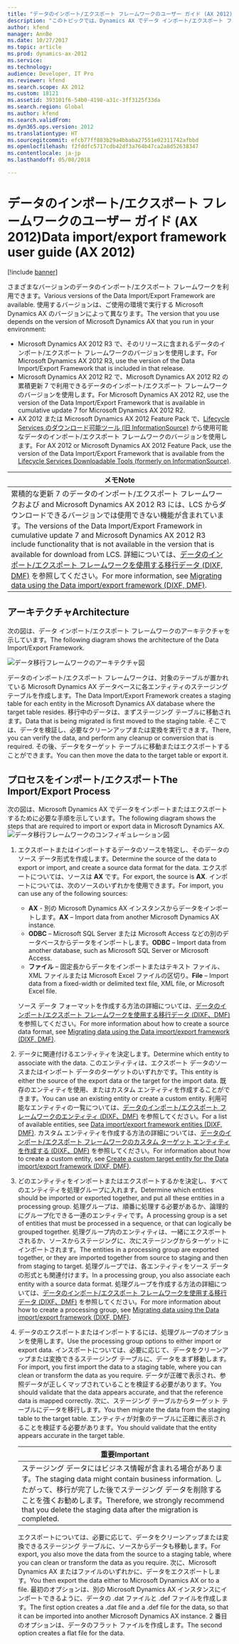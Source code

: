 ```yaml
---
title: "データのインポート/エクスポート フレームワークのユーザー ガイド (AX 2012)"
description: "このトピックでは、Dynamics AX でデータ インポート/エクスポート フレームワーク (DIXF) を使用する方法について説明します。"
author: kfend
manager: AnnBe
ms.date: 10/27/2017
ms.topic: article
ms.prod: dynamics-ax-2012
ms.service: 
ms.technology: 
audience: Developer, IT Pro
ms.reviewer: kfend
ms.search.scope: AX 2012
ms.custom: 18121
ms.assetid: 393101f6-54b0-4198-a31c-3ff3125f33da
ms.search.region: Global
ms.author: kfend
ms.search.validFrom: 
ms.dyn365.ops.version: 2012
ms.translationtype: HT
ms.sourcegitcommit: efcb77ff883b29a4bbaba27551e02311742afbbd
ms.openlocfilehash: f2fddfc5717cdb42df3a764b47ca2a8d52638347
ms.contentlocale: ja-jp
ms.lasthandoff: 05/08/2018

---
```


# <a name="data-importexport-framework-user-guide-ax-2012"></a><span data-ttu-id="cb1dd-103">データのインポート/エクスポート フレームワークのユーザー ガイド (AX 2012)</span><span class="sxs-lookup"><span data-stu-id="cb1dd-103">Data import/export framework user guide (AX 2012)</span></span>

[!include [banner](../../includes/banner.md)]

<span data-ttu-id="cb1dd-104">さまざまなバージョンのデータのインポート/エクスポート フレームワークを利用できます。</span><span class="sxs-lookup"><span data-stu-id="cb1dd-104">Various versions of the Data Import/Export Framework are available.</span></span> <span data-ttu-id="cb1dd-105">使用するバージョンは、ご使用の環境で実行する Microsoft Dynamics AX のバージョンによって異なります。</span><span class="sxs-lookup"><span data-stu-id="cb1dd-105">The version that you use depends on the version of Microsoft Dynamics AX that you run in your environment:</span></span>

-   <span data-ttu-id="cb1dd-106">Microsoft Dynamics AX 2012 R3 で、そのリリースに含まれるデータのインポート/エクスポート フレームワークのバージョンを使用します。</span><span class="sxs-lookup"><span data-stu-id="cb1dd-106">For Microsoft Dynamics AX 2012 R3, use the version of the Data Import/Export Framework that is included in that release.</span></span>
-   <span data-ttu-id="cb1dd-107">Microsoft Dynamics AX 2012 R2 で、Microsoft Dynamics AX 2012 R2 の累積更新 7 で利用できるデータのインポート/エクスポート フレームワークのバージョンを使用します。</span><span class="sxs-lookup"><span data-stu-id="cb1dd-107">For Microsoft Dynamics AX 2012 R2, use the version of the Data Import/Export Framework that is available in cumulative update 7 for Microsoft Dynamics AX 2012 R2.</span></span>
-   <span data-ttu-id="cb1dd-108">AX 2012 または Microsoft Dynamics AX 2012 Feature Pack で、[Lifecycle Services のダウンロード可能ツール (旧 InformationSource)](lcs-downloadable-tools-formerly-informationsource.md) から使用可能なデータのインポート/エクスポート フレームワークのバージョンを使用します。</span><span class="sxs-lookup"><span data-stu-id="cb1dd-108">For AX 2012 or Microsoft Dynamics AX 2012 Feature Pack, use the version of the Data Import/Export Framework that is available from the [Lifecycle Services Downloadable Tools (formerly on InformationSource)](lcs-downloadable-tools-formerly-informationsource.md).</span></span>

| <span data-ttu-id="cb1dd-109">**メモ**</span><span class="sxs-lookup"><span data-stu-id="cb1dd-109">**Note**</span></span>                                                                                                                                                                                                                                                                                                                                                                                                         |
|------------------------------------------------------------------------------------------------------------------------------------------------------------------------------------------------------------------------------------------------------------------------------------------------------------------------------------------------------------------------------------------------------------------|
| <span data-ttu-id="cb1dd-110">累積的な更新 7 のデータのインポート/エクスポート フレームワークおよび and Microsoft Dynamics AX 2012 R3 には、LCS からダウンロードできるバージョンでは使用できない機能が含まれています。</span><span class="sxs-lookup"><span data-stu-id="cb1dd-110">The versions of the Data Import/Export Framework in cumulative update 7 and Microsoft Dynamics AX 2012 R3 include functionality that is not available in the version that is available for download from LCS.</span></span> <span data-ttu-id="cb1dd-111">詳細については、[データのインポート/エクスポート フレームワークを使用する移行データ (DIXF, DMF)](migrate-data-dixf.md) を参照してください。</span><span class="sxs-lookup"><span data-stu-id="cb1dd-111">For more information, see [Migrating data using the Data import/export framework (DIXF, DMF)](migrate-data-dixf.md).</span></span> |

## <a name="architecture"></a><span data-ttu-id="cb1dd-112">アーキテクチャ</span><span class="sxs-lookup"><span data-stu-id="cb1dd-112">Architecture</span></span>
<span data-ttu-id="cb1dd-113">次の図は、データ インポート/エクスポート フレームワークのアーキテクチャを示しています。</span><span class="sxs-lookup"><span data-stu-id="cb1dd-113">The following diagram shows the architecture of the Data Import/Export Framework.</span></span> 

![データ移行フレームワークのアーキテクチャ図](./media/dmfarchitecture.png) 

<span data-ttu-id="cb1dd-115">データのインポート/エクスポート フレームワークは、対象のテーブルが置かれている Microsoft Dynamics AX データベースに各エンティティのステージング テーブルを作成します。</span><span class="sxs-lookup"><span data-stu-id="cb1dd-115">The Data Import/Export Framework creates a staging table for each entity in the Microsoft Dynamics AX database where the target table resides.</span></span> <span data-ttu-id="cb1dd-116">移行中のデータは、まずステージング テーブルに移動されます。</span><span class="sxs-lookup"><span data-stu-id="cb1dd-116">Data that is being migrated is first moved to the staging table.</span></span> <span data-ttu-id="cb1dd-117">そこでは、データを検証し、必要なクリーンアップまたは変換を実行できます。</span><span class="sxs-lookup"><span data-stu-id="cb1dd-117">There, you can verify the data, and perform any cleanup or conversion that is required.</span></span> <span data-ttu-id="cb1dd-118">その後、データをターゲット テーブルに移動またはエクスポートすることができます。</span><span class="sxs-lookup"><span data-stu-id="cb1dd-118">You can then move the data to the target table or export it.</span></span>

## <a name="the-importexport-process"></a><span data-ttu-id="cb1dd-119">プロセスをインポート/エクスポート</span><span class="sxs-lookup"><span data-stu-id="cb1dd-119">The Import/Export Process</span></span>
<span data-ttu-id="cb1dd-120">次の図は、Microsoft Dynamics AX でデータをインポートまたはエクスポートするために必要な手順を示しています。</span><span class="sxs-lookup"><span data-stu-id="cb1dd-120">The following diagram shows the steps that are required to import or export data in Microsoft Dynamics AX.</span></span> ![データ移行フレームワークのコンフィギュレーション図](./media/dmfconfiguration.png)
1.  <span data-ttu-id="cb1dd-122">エクスポートまたはインポートするデータのソースを特定し、そのデータのソース データ形式を作成します。</span><span class="sxs-lookup"><span data-stu-id="cb1dd-122">Determine the source of the data to export or import, and create a source data format for the data.</span></span> <span data-ttu-id="cb1dd-123">エクスポートについては、ソースは **AX** です。</span><span class="sxs-lookup"><span data-stu-id="cb1dd-123">For export, the source is **AX**.</span></span> <span data-ttu-id="cb1dd-124">インポートについては、次のソースのいずれかを使用できます。</span><span class="sxs-lookup"><span data-stu-id="cb1dd-124">For import, you can use any of the following sources:</span></span>
    -   <span data-ttu-id="cb1dd-125">**AX** - 別の Microsoft Dynamics AX インスタンスからデータをインポートします。</span><span class="sxs-lookup"><span data-stu-id="cb1dd-125">**AX** – Import data from another Microsoft Dynamics AX instance.</span></span>
    -   <span data-ttu-id="cb1dd-126">**ODBC** – Microsoft SQL Server または Microsoft Access などの別のデータベースからデータをインポートします。</span><span class="sxs-lookup"><span data-stu-id="cb1dd-126">**ODBC** – Import data from another database, such as Microsoft SQL Server or Microsoft Access.</span></span>
    -   <span data-ttu-id="cb1dd-127">**ファイル** – 固定長からデータをインポートまたはテキスト ファイル、XML ファイルまたは Microsoft Excel ファイルの区切り。</span><span class="sxs-lookup"><span data-stu-id="cb1dd-127">**File** – Import data from a fixed-width or delimited text file, XML file, or Microsoft Excel file.</span></span>

    <span data-ttu-id="cb1dd-128">ソース データ フォーマットを作成する方法の詳細については、[データのインポート/エクスポート フレームワークを使用する移行データ (DIXF、DMF)](migrate-data-dixf.md) を参照してください。</span><span class="sxs-lookup"><span data-stu-id="cb1dd-128">For more information about how to create a source data format, see [Migrating data using the Data import/export framework (DIXF, DMF)](migrate-data-dixf.md).</span></span>
2.  <span data-ttu-id="cb1dd-129">データに関連付けるエンティティを決定します。</span><span class="sxs-lookup"><span data-stu-id="cb1dd-129">Determine which entity to associate with the data.</span></span> <span data-ttu-id="cb1dd-130">このエンティティは、エクスポート データのソースまたはインポート データのターゲットのいずれかです。</span><span class="sxs-lookup"><span data-stu-id="cb1dd-130">This entity is either the source of the export data or the target for the import data.</span></span> <span data-ttu-id="cb1dd-131">既存のエンティティを使用、またはカスタム エンティティを作成することができます。</span><span class="sxs-lookup"><span data-stu-id="cb1dd-131">You can use an existing entity or create a custom entity.</span></span> <span data-ttu-id="cb1dd-132">利用可能なエンティティの一覧については、[データのインポート/エクスポート フレームワークのエンティティ (DIXF、DMF)](entities-dixf.md) を参照してください。</span><span class="sxs-lookup"><span data-stu-id="cb1dd-132">For a list of available entities, see [Data import/export framework entities (DIXF, DMF)](entities-dixf.md).</span></span> <span data-ttu-id="cb1dd-133">カスタム エンティティを作成する方法の詳細については、[データのインポート/エクスポート フレームワークのカスタム ターゲット エンティティを作成する (DIXF、DMF)](create-custom-target-entity-dixf.md) を参照してください。</span><span class="sxs-lookup"><span data-stu-id="cb1dd-133">For information about how to create a custom entity, see [Create a custom target entity for the Data import/export framework (DIXF, DMF)](create-custom-target-entity-dixf.md).</span></span>
3.  <span data-ttu-id="cb1dd-134">どのエンティティをインポートまたはエクスポートするかを決定し、すべてのエンティティを処理グループに入れます。</span><span class="sxs-lookup"><span data-stu-id="cb1dd-134">Determine which entities should be imported or exported together, and put all these entities in a processing group.</span></span> <span data-ttu-id="cb1dd-135">処理グループは、順番に処理する必要があるか、論理的にグループ化できる一連のエンティティです。</span><span class="sxs-lookup"><span data-stu-id="cb1dd-135">A processing group is a set of entities that must be processed in a sequence, or that can logically be grouped together.</span></span> <span data-ttu-id="cb1dd-136">処理グループ内のエンティティは、一緒にエクスポートされるか、ソースからステージングに、次にステージングからターゲットにインポートされます。</span><span class="sxs-lookup"><span data-stu-id="cb1dd-136">The entities in a processing group are exported together, or they are imported together from source to staging and then from staging to target.</span></span> <span data-ttu-id="cb1dd-137">処理グループでは、各エンティティをソース データの形式とも関連付けます。</span><span class="sxs-lookup"><span data-stu-id="cb1dd-137">In a processing group, you also associate each entity with a source data format.</span></span> <span data-ttu-id="cb1dd-138">処理グループを作成する方法の詳細については、[データのインポート/エクスポート フレームワークを使用する移行データ (DIXF、DMF)](migrate-data-dixf.md) を参照してください。</span><span class="sxs-lookup"><span data-stu-id="cb1dd-138">For more information about how to create a processing group, see [Migrating data using the Data import/export framework (DIXF, DMF)](migrate-data-dixf.md).</span></span>
4.  <span data-ttu-id="cb1dd-139">データのエクスポートまたはインポートするには、処理グループのオプションを使用します。</span><span class="sxs-lookup"><span data-stu-id="cb1dd-139">Use the processing group options to either import or export data.</span></span> <span data-ttu-id="cb1dd-140">インスポートについては、必要に応じて、データをクリーンアップまたは変換できるステージング テーブルに、データをまず移動します。</span><span class="sxs-lookup"><span data-stu-id="cb1dd-140">For import, you first import the data to a staging table, where you can clean or transform the data as you require.</span></span> <span data-ttu-id="cb1dd-141">データが正確で表示され、参照データが正しくマップされていることを検証する必要があります。</span><span class="sxs-lookup"><span data-stu-id="cb1dd-141">You should validate that the data appears accurate, and that the reference data is mapped correctly.</span></span> <span data-ttu-id="cb1dd-142">次に、ステージング テーブルからターゲット テーブルにデータを移行します。</span><span class="sxs-lookup"><span data-stu-id="cb1dd-142">You then migrate the data from the staging table to the target table.</span></span> <span data-ttu-id="cb1dd-143">エンティティが対象のテーブルに正確に表示されることを検証する必要があります。</span><span class="sxs-lookup"><span data-stu-id="cb1dd-143">You should validate that the entity appears accurate in the target table.</span></span>

    | <span data-ttu-id="cb1dd-144">**重要**</span><span class="sxs-lookup"><span data-stu-id="cb1dd-144">**Important**</span></span>                                                                                                                                            |
    |----------------------------------------------------------------------------------------------------------------------------------------------------------|
    | <span data-ttu-id="cb1dd-145">ステージング データにはビジネス情報が含まれる場合があります。</span><span class="sxs-lookup"><span data-stu-id="cb1dd-145">The staging data might contain business information.</span></span> <span data-ttu-id="cb1dd-146">したがって、移行が完了した後でステージング データを削除することを強くお勧めします。</span><span class="sxs-lookup"><span data-stu-id="cb1dd-146">Therefore, we strongly recommend that you delete the staging data after the migration is completed.</span></span> |

    <span data-ttu-id="cb1dd-147">エクスポートについては、必要に応じて、データをクリーンアップまたは変換できるステージング テーブルに、ソースからデータも移動します。</span><span class="sxs-lookup"><span data-stu-id="cb1dd-147">For export, you also move the data from the source to a staging table, where you can clean or transform the data as you require.</span></span> <span data-ttu-id="cb1dd-148">次に、Microsoft Dynamics AX またはファイルのいずれかに、データをエクスポートします。</span><span class="sxs-lookup"><span data-stu-id="cb1dd-148">You then export the data either to Microsoft Dynamics AX or to a file.</span></span> <span data-ttu-id="cb1dd-149">最初のオプションは、別の Microsoft Dynamics AX インスタンスにインポートできるように、データの .dat ファイルと .def ファイルを作成します。</span><span class="sxs-lookup"><span data-stu-id="cb1dd-149">The first option creates a .dat file and a .def file for the data, so that it can be imported into another Microsoft Dynamics AX instance.</span></span> <span data-ttu-id="cb1dd-150">2 番目のオプションは、データのフラット ファイルを作成します。</span><span class="sxs-lookup"><span data-stu-id="cb1dd-150">The second option creates a flat file for the data.</span></span>






